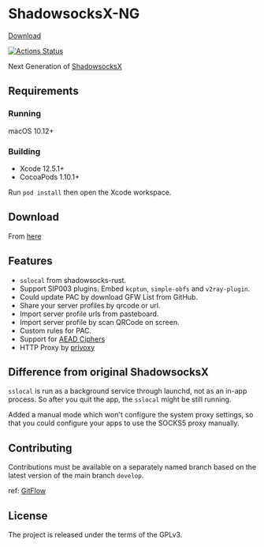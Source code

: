 # ShadowsocksX-NG

[Download](https://github.com/ssx-ng/ShadowsocksX-NG/releases/latest)

[![Actions Status](https://github.com/ssx-ng/ShadowsocksX-NG/workflows/CI/badge.svg)](https://github.com/ssx-ng/ShadowsocksX-NG/actions)

Next Generation of [ShadowsocksX](https://github.com/shadowsocks/shadowsocks-iOS)

## Requirements

### Running

macOS 10.12+

### Building

- Xcode 12.5.1+
- CocoaPods 1.10.1+

Run `pod install` then open the Xcode workspace.

## Download

From [here](https://github.com/ssx-ng/ShadowsocksX-NG/releases/)

## Features

- `sslocal` from shadowsocks-rust.
- Support SIP003 plugins. Embed `kcptun`,  `simple-obfs` and `v2ray-plugin`.
- Could update PAC by download GFW List from GitHub.
- Share your server profiles by qrcode or url.
- Import server profile urls from pasteboard.
- Import server profile by scan QRCode on screen.
- Custom rules for PAC.
- Support for [AEAD Ciphers](https://shadowsocks.org/en/spec/AEAD-Ciphers.html)
- HTTP Proxy by [privoxy](http://www.privoxy.org/)

## Difference from original ShadowsocksX

`sslocal` is run as a background service through launchd, not as an in-app process.
So after you quit the app, the `sslocal` might be still running.

Added a manual mode which won't configure the system proxy settings,
so that you could configure your apps to use the SOCKS5 proxy manually.

## Contributing

Contributions must be available on a separately named branch based on the latest version of the main branch `develop`.

ref: [GitFlow](http://nvie.com/posts/a-successful-git-branching-model/)

## License

The project is released under the terms of the GPLv3.


